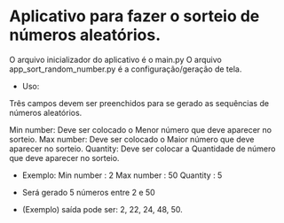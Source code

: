 # Aplicativo para fazer o sorteio de números aleatórios.

O arquivo inicializador do aplicativo é o main.py
O arquivo app_sort_random_number.py é a configuração/geração de tela.

- Uso:

Três campos devem ser preenchidos para se gerado as sequências de números aleatórios.

Min number: Deve ser colocado o Menor número que deve aparecer no sorteio.
Max number: Deve ser colocado o Maior número que deve aparecer no sorteio.
Quantity: Deve ser colocar a Quantidade de número que deve aparecer no sorteio.

- Exemplo:
Min number : 2
Max number : 50
Quantity : 5

- Será gerado 5 números entre 2 e 50

- (Exemplo) saída pode ser: 2, 22, 24, 48, 50.
